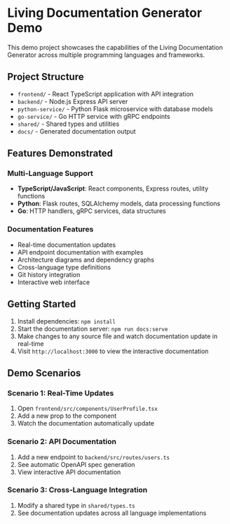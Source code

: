 # Living Documentation Generator Demo

This demo project showcases the capabilities of the Living Documentation Generator across multiple programming languages and frameworks.

## Project Structure

- `frontend/` - React TypeScript application with API integration
- `backend/` - Node.js Express API server
- `python-service/` - Python Flask microservice with database models
- `go-service/` - Go HTTP service with gRPC endpoints
- `shared/` - Shared types and utilities
- `docs/` - Generated documentation output

## Features Demonstrated

### Multi-Language Support
- **TypeScript/JavaScript**: React components, Express routes, utility functions
- **Python**: Flask routes, SQLAlchemy models, data processing functions
- **Go**: HTTP handlers, gRPC services, data structures

### Documentation Features
- Real-time documentation updates
- API endpoint documentation with examples
- Architecture diagrams and dependency graphs
- Cross-language type definitions
- Git history integration
- Interactive web interface

## Getting Started

1. Install dependencies: `npm install`
2. Start the documentation server: `npm run docs:serve`
3. Make changes to any source file and watch documentation update in real-time
4. Visit `http://localhost:3000` to view the interactive documentation

## Demo Scenarios

### Scenario 1: Real-Time Updates
1. Open `frontend/src/components/UserProfile.tsx`
2. Add a new prop to the component
3. Watch the documentation automatically update

### Scenario 2: API Documentation
1. Add a new endpoint to `backend/src/routes/users.ts`
2. See automatic OpenAPI spec generation
3. View interactive API documentation

### Scenario 3: Cross-Language Integration
1. Modify a shared type in `shared/types.ts`
2. See documentation updates across all language implementations